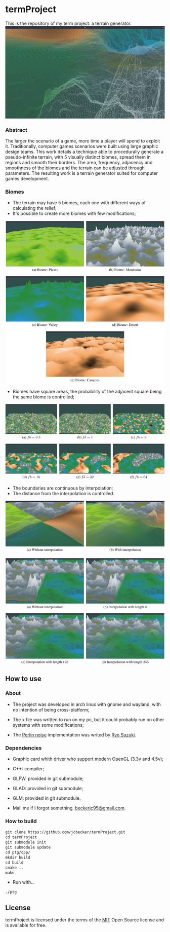 # termProject
This is the repository of my term project: a terrain generator.
![3-dimensional perspective height map](images/screenShot1.png?raw=true "Preview")

### Abstract
The larger the scenario of a game, more time a player will spend to exploit it.
Traditionally, computer games scenarios were built using large graphic design teams. This work
details a technique able to procedurally generate a pseudo-infinite terrain, with 5 visually
distinct biomes, spread them in regions and smooth their borders. The area, frequency, adjacency
and smoothness of the biomes and the terrain can be adjusted through parameters. The resulting
work is a terrain generator suited for computer games development.

### Biomes
* The terrain may have 5 biomes, each one with different ways of calculating the relief;
* It's possible to create more biomes with few modifications;


![5 Terrain in distinct biomes](images/biomes.png?raw=true "Biomes")

* Biomes have square areas, the probability of the adjacent square being the same biome is controlled;

![6 Images with different frequencies of distribution of biomes](images/biomefrequency.png?raw=true "BiomesFrequency")

* The boundaries are continuous by interpolation;
* The distance from the interpolation is controlled.

![Discontinuous terrain and another continuous](images/interpolation1.png?raw=true "Border comparison1")

![4 images to see the influence of interpolation](images/interpolation2.png?raw=true "Border comparison2")



## How to use

### About

* The project was developed in arch linux with gnome and wayland, with no intention of being cross-platform;
* The x file was written to run on my pc, but it could probably run on other systems with some modifications;

* The [Perlin noise](<https://github.com/Reputeless/PerlinNoise>) implementation was writed by [Ryo Suzuki](<https://github.com/Reputeless>).

### Dependencies

* Graphic card whith driver who support modern OpenGL (3.3v and 4.5v);
* C++: compiler;
* GLFW: provided in git submodule;
* GLAD: provided in git submodule;
* GLM: provided in git submodule.

* Mail me if I forgot something, beckerjc95@gmail.com.
### How to build

```shell
git clone https://github.com/jcbecker/termProject.git
cd termProject
git submodule init
git submodule update
cd ptg/cpp/
mkdir build
cd build
cmake ..
make
```
* Run with...

```shell
./ptg
```

## License

termProject is licensed under the terms of the [MIT](https://choosealicense.com/licenses/mit/) Open Source license and is available for free.

